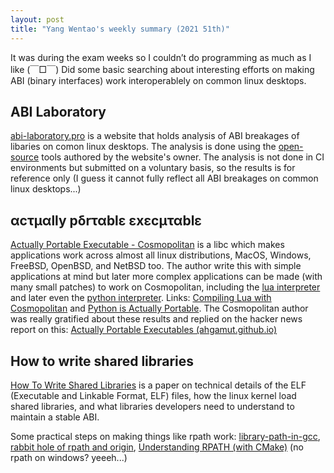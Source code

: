 ```yaml
---
layout: post
title: "Yang Wentao's weekly summary (2021 51th)"
---
```

<!-- This Source Code Form is subject to the terms of the Mozilla Public
   - License, v. 2.0. If a copy of the MPL was not distributed with this
   - file, You can obtain one at https://mozilla.org/MPL/2.0/. -->
It was during the exam weeks so I couldn’t do programming as much as I like (￣□￣) Did some basic searching about interesting efforts on making ABI (binary interfaces) work interoperablely on common linux desktops.

## ABI Laboratory
 [abi-laboratory.pro](https://abi-laboratory.pro/) is a website that holds analysis of ABI breakages of libaries on comon linux desktops. The analysis is done using the [open-source](https://abi-laboratory.pro/index.php?view=open-source) tools authored by the website's owner. The analysis is not done in CI environments but submitted on a voluntary basis, so the results is for reference only (I guess it cannot fully reflect all ABI breakages on common linux desktops...)
 
## αcτµαlly pδrταblε εxεcµταblε
[Actually Portable Executable - Cosmopolitan](https://justine.lol/ape.html) is a libc which makes applications work across almost all linux distributions, MacOS, Windows, FreeBSD, OpenBSD, and NetBSD too. The author write this with simple applications at mind but later more complex applications can be made (with many small patches) to work on Cosmopolitan, including the [lua interpreter](https://www.lua.org/) and later even the [python interpreter](https://www.python.org/). Links: [Compiling Lua with Cosmopolitan](https://ahgamut.github.io/c/2021/02/27/ape-cosmo/) and [Python is Actually Portable](https://ahgamut.github.io/2021/07/13/ape-python/). The Cosmopolitan author was really gratified about these results and replied on the hacker news report on this: [Actually Portable Executables (ahgamut.github.io)](https://news.ycombinator.com/item?id=26292166)

## How to write shared libraries
[How To Write Shared Libraries](https://akkadia.org/drepper/dsohowto.pdf) is a paper on technical details of the ELF (Executable and Linkable Format, ELF) files, how the linux kernel load shared libraries, and what libraries developers need to understand to maintain a stable ABI.

Some practical steps on making things like rpath work: [library-path-in-gcc](https://transang.me/library-path-in-gcc/), [rabbit hole of rpath and origin](https://longwei.github.io/rpath_origin/), [Understanding RPATH (with CMake)](https://dev.my-gate.net/2021/08/04/understanding-rpath-with-cmake/) (no rpath on windows? yeeeh...)

